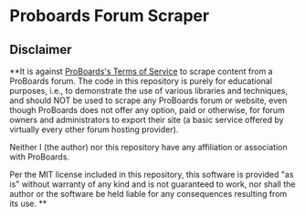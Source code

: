 # Proboards Forum Scraper

## Disclaimer

**It is against
[ProBoards's Terms of Service](https://www.proboards.com/tos)
to scrape content from a ProBoards forum. The code in this repository is purely
for educational purposes, i.e., to demonstrate the use of various libraries and
techniques, and should NOT be used to scrape any ProBoards forum or website,
even though ProBoards does not offer any option, paid or otherwise, for forum
owners and administrators to export their site (a basic service offered by
virtually every other forum hosting provider).

Neither I (the author) nor this repository have any affiliation or association
with ProBoards.

Per the MIT license included in this repository, this software is provided
"as is" without warranty of any kind and is not guaranteed to work, nor shall
the author or the software be held liable for any consequences resulting from
its use.
**
